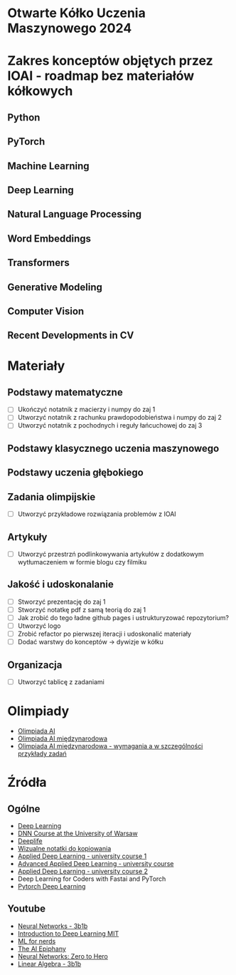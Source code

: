 # Otwarte Kółko Uczenia Maszynowego 2024

# Zakres konceptów objętych przez IOAI - roadmap bez materiałów kółkowych
## Python
## PyTorch
## Machine Learning
## Deep Learning
## Natural Language Processing
## Word Embeddings
## Transformers
## Generative Modeling
## Computer Vision
## Recent Developments in CV

# Materiały
## Podstawy matematyczne
- [ ] Ukończyć notatnik z macierzy i numpy do zaj 1
- [ ] Utworzyć notatnik z rachunku prawdopodobieństwa i numpy do zaj 2
- [ ] Utworzyć notatnik z pochodnych i reguły łańcuchowej do zaj 3

## Podstawy klasycznego uczenia maszynowego

## Podstawy uczenia głębokiego

## Zadania olimpijskie
- [ ] Utworzyć przykładowe rozwiązania problemów z IOAI

## Artykuły
- [ ] Utworzyć przestrzń podlinkowywania artykułów z dodatkowym wytłumaczeniem w formie blogu czy filmiku

## Jakość i udoskonalanie
- [ ] Stworzyć prezentację do zaj 1
- [ ] Stworzyć notatkę pdf z samą teorią do zaj 1
- [ ] Jak zrobić do tego ładne github pages i ustrukturyzować repozytorium?
- [ ] Utworzyć logo
- [ ] Zrobić refactor po pierwszej iteracji i udoskonalić materiały
- [ ] Dodać warstwy do konceptów -> dywizje w kółku

## Organizacja
- [ ] Utworzyć tablicę z zadaniami

# Olimpiady
- [Olimpiada AI](https://oai.cs.uni.wroc.pl/)
- [Olimpiada AI międzynarodowa](https://ioai-official.org/)
- [Olimpiada AI międzynarodowa - wymagania a w szczególności przykłady zadań](https://ioai-official.org/how-to-prepare/)

# Źródła
## Ogólne
- [Deep Learning](https://www.deeplearningbook.org/)
- [DNN Course at the University of Warsaw](https://github.com/mim-uw/dnn-2023-24)
- [Deeplife](https://deeplife4eu.github.io/)
- [Wizualne notatki do kopiowania](https://stanford.edu/~shervine/)
- [Applied Deep Learning - university course 1](https://github.com/Apress/applied-deep-learning)
- [Advanced Applied Deep Learning - university course](https://github.com/Apress/advanced-applied-deep-learning)
- [Applied Deep Learning - university course 2](https://github.com/maziarraissi/Applied-Deep-Learning)
- Deep Learning for Coders with Fastai and PyTorch
- [Pytorch Deep Learning](https://github.com/mrdbourke/pytorch-deep-learning)

## Youtube
- [Neural Networks - 3b1b](https://www.youtube.com/watch?v=aircAruvnKk&list=PLZHQObOWTQDNU6R1_67000Dx_ZCJB-3pi)
- [Introduction to Deep Learning MIT](https://www.youtube.com/watch?v=QDX-1M5Nj7s&list=PLtBw6njQRU-rwp5__7C0oIVt26ZgjG9NI)
- [ML for nerds](https://www.youtube.com/@MLForNerds/playlists)
- [The AI Epiphany](https://www.youtube.com/@TheAIEpiphany/playlists)
- [Neural Networks: Zero to Hero](https://www.youtube.com/watch?v=VMj-3S1tku0&list=PLAqhIrjkxbuWI23v9cThsA9GvCAUhRvKZ)
- [Linear Algebra - 3b1b](https://www.youtube.com/watch?v=fNk_zzaMoSs&list=PLZHQObOWTQDPD3MizzM2xVFitgF8hE_ab)

